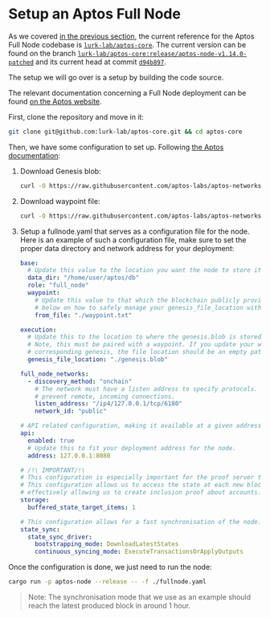 # Setup an Aptos Full Node

As we covered [in the previous section](../components/aptos_pfn.md), the current reference for the Aptos Full Node
codebase is [`lurk-lab/aptos-core`](https://github.com/lurk-lab/aptos-core). The current version can be found on the
branch [`lurk-lab/aptos-core:release/aptos-node-v1.14.0-patched`](https://github.com/lurk-lab/aptos-core/tree/release/aptos-node-v1.14.0-patched)
and its current head at
commit [`d94b897`](https://github.com/lurk-lab/aptos-core/tree/d94b8974451d088e42882f9e1f761dfddfada345).

The setup we will go over is a setup by
building the code source.

The relevant documentation concerning a Full Node deployment can be
found [on the Aptos website](https://aptos.dev/nodes/full-node/public-fullnode/).

First, clone the repository and move in it:

```bash
git clone git@github.com:lurk-lab/aptos-core.git && cd aptos-core
```

Then, we have some configuration to set up.
Following [the Aptos documentation](https://aptos.dev/nodes/full-node/deployments/deploy-a-pfn-source-code):

1. Download Genesis blob:
    ```bash
    curl -O https://raw.githubusercontent.com/aptos-labs/aptos-networks/main/mainnet/genesis.blob
    ```

2. Download waypoint file:
   ```bash
   curl -O https://raw.githubusercontent.com/aptos-labs/aptos-networks/main/mainnet/waypoint.txt
   ```

3. Setup a fullnode.yaml that serves as a configuration file for the node. Here is an example of such a configuration
   file, make sure to set the proper data directory and network address for your deployment:
   ```yaml
   base:
     # Update this value to the location you want the node to store its database
     data_dir: "/home/user/aptos/db"
     role: "full_node"
     waypoint:
       # Update this value to that which the blockchain publicly provides. Please regard the directions
       # below on how to safely manage your genesis_file_location with respect to the waypoint.
       from_file: "./waypoint.txt"
   
   execution:
     # Update this to the location to where the genesis.blob is stored, prefer fullpaths
     # Note, this must be paired with a waypoint. If you update your waypoint without a
     # corresponding genesis, the file location should be an empty path.
     genesis_file_location: "./genesis.blob"
   
   full_node_networks:
     - discovery_method: "onchain"
       # The network must have a listen address to specify protocols. This runs it locally to
       # prevent remote, incoming connections.
       listen_address: "/ip4/127.0.0.1/tcp/6180"
       network_id: "public"
   
   # API related configuration, making it available at a given address.
   api:
     enabled: true
     # Update this to fit your deployment address for the node.
     address: 127.0.0.1:8080
   
   # /!\ IMPORTANT/!\
   # This configuration is especially important for the proof server to work.
   # This configuration allows us to access the state at each new block,
   # effectively allowing us to create inclusion proof about accounts.
   storage:
     buffered_state_target_items: 1
   
   # This configuration allows for a fast synchronisation of the node.
   state_sync:
     state_sync_driver:
       bootstrapping_mode: DownloadLatestStates
       continuous_syncing_mode: ExecuteTransactionsOrApplyOutputs
   ```

Once the configuration is done, we just need to run the node:

```bash
cargo run -p aptos-node --release -- -f ./fullnode.yaml
```

> Note: The synchronisation mode that we use as an example should reach the latest produced block in around 1 hour.